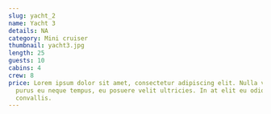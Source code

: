 ```yaml
---
slug: yacht_2
name: Yacht 3
details: NA
category: Mini cruiser
thumbnail: yacht3.jpg
length: 25
guests: 10
cabins: 4
crew: 8
price: Lorem ipsum dolor sit amet, consectetur adipiscing elit. Nulla vestibulum
  purus eu neque tempus, eu posuere velit ultricies. In at elit eu odio lacinia
  convallis.
---
```

